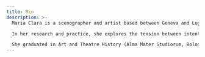 ```yaml
---
title: Bio
description: >-
  Maria Clara is a scenographer and artist based between Geneva and Lugano. \

  In her research and practice, she explores the tension between intentional and accidental events, focusing on how this dialogue generates unexpected spatial narratives, both in reality as well as in fiction. In particular, she investigates the link between space and words, finding in language an indirect way to create places of imagery.\

  She graduated in Art and Theatre History (Alma Mater Studiorum, Bologna), in Interior Architecture (Head, Genève) and in Scenography (La Manufacture, Lausanne). As a scenographer, she collaborated with dancer and choreographer Mathilde Monnier. She worked as teaching assistant in Head – Genève. She is currently associate artist of the Comédie de Genève, in collaboration with director Eléonore Bonah, with whom she created the play *Lenz*.
---
```

